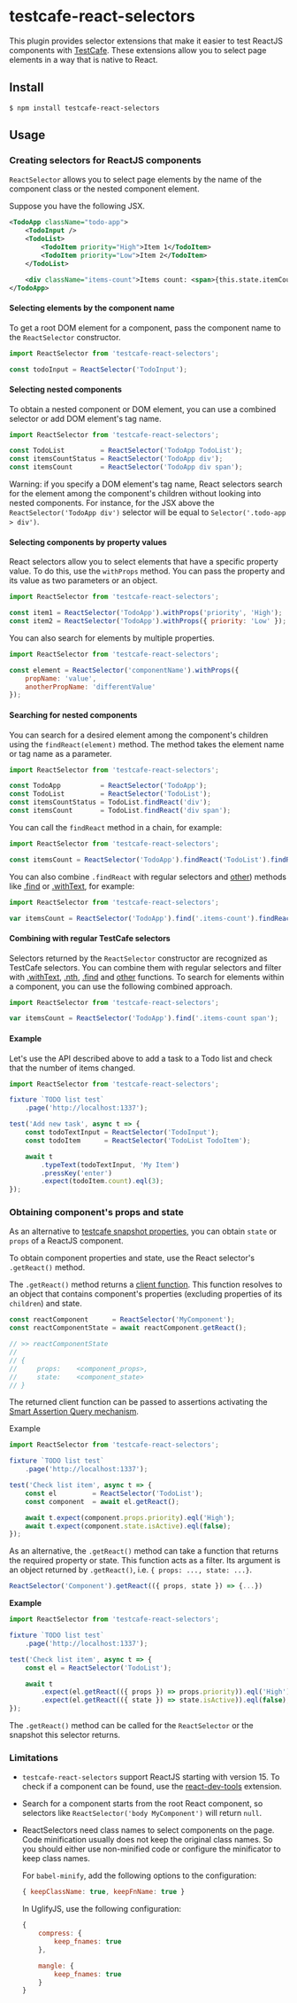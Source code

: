 # testcafe-react-selectors

This plugin provides selector extensions that make it easier to test ReactJS components with [TestCafe](https://github.com/DevExpress/testcafe). These extensions allow you to select page elements in a way that is native to React.

## Install

`$ npm install testcafe-react-selectors`

## Usage

### Creating selectors for ReactJS components

`ReactSelector` allows you to select page elements by the name of the component class or the nested component element.

Suppose you have the following JSX.

```xml
<TodoApp className="todo-app">
    <TodoInput />
    <TodoList>
        <TodoItem priority="High">Item 1</TodoItem>
        <TodoItem priority="Low">Item 2</TodoItem>
    </TodoList>

    <div className="items-count">Items count: <span>{this.state.itemCount}</span></div>
</TodoApp>
```

#### Selecting elements by the component name

To get a root DOM element for a component, pass the component name to the `ReactSelector` constructor.

```js
import ReactSelector from 'testcafe-react-selectors';

const todoInput = ReactSelector('TodoInput');
```

#### Selecting nested components

To obtain a nested component or DOM element, you can use a combined selector or add DOM element's tag name.

```js
import ReactSelector from 'testcafe-react-selectors';

const TodoList         = ReactSelector('TodoApp TodoList');
const itemsCountStatus = ReactSelector('TodoApp div');
const itemsCount       = ReactSelector('TodoApp div span');
```

Warning: if you specify a DOM element's tag name, React selectors search for the element among the component's children without looking into nested components. For instance, for the JSX above the `ReactSelector('TodoApp div')` selector will be equal to `Selector('.todo-app > div')`.

#### Selecting components by property values

React selectors allow you to select elements that have a specific property value. To do this, use the `withProps` method. You can pass the property and its value as two parameters or an object.

```js
import ReactSelector from 'testcafe-react-selectors';

const item1 = ReactSelector('TodoApp').withProps('priority', 'High');
const item2 = ReactSelector('TodoApp').withProps({ priority: 'Low' });
```

You can also search for elements by multiple properties.

```js
import ReactSelector from 'testcafe-react-selectors';

const element = ReactSelector('componentName').withProps({
    propName: 'value',
    anotherPropName: 'differentValue'
});
```

#### Searching for nested components

You can search for a desired element among the component's children using the `findReact(element)` method. The method takes the element name or tag name as a parameter.

```js
import ReactSelector from 'testcafe-react-selectors';

const TodoApp          = ReactSelector('TodoApp');
const TodoList         = ReactSelector('TodoList');
const itemsCountStatus = TodoList.findReact('div');
const itemsCount       = TodoList.findReact('div span');
```

You can call the `findReact` method in a chain, for example:

```js
import ReactSelector from 'testcafe-react-selectors';

const itemsCount = ReactSelector('TodoApp').findReact('TodoList').findReact('span');
```

You can also combine `.findReact` with regular selectors and [other](http://devexpress.github.io/testcafe/documentation/test-api/selecting-page-elements/selectors.html#functional-style-selectors)) methods like [.find](http://devexpress.github.io/testcafe/documentation/test-api/selecting-page-elements/selectors.html#find) or [.withText](http://devexpress.github.io/testcafe/documentation/test-api/selecting-page-elements/selectors.html#withtext), for example:

```js
import ReactSelector from 'testcafe-react-selectors';

var itemsCount = ReactSelector('TodoApp').find('.items-count').findReact('span');
```

#### Combining with regular TestCafe selectors

Selectors returned by the `ReactSelector` constructor are recognized as TestCafe selectors. You can combine them with regular selectors and filter with [.withText](http://devexpress.github.io/testcafe/documentation/test-api/selecting-page-elements/selectors.html#withtext), [.nth](http://devexpress.github.io/testcafe/documentation/test-api/selecting-page-elements/selectors.html#nth), [.find](http://devexpress.github.io/testcafe/documentation/test-api/selecting-page-elements/selectors.html#find) and [other](http://devexpress.github.io/testcafe/documentation/test-api/selecting-page-elements/selectors.html#functional-style-selectors) functions. To search for elements within a component, you can use the following combined approach.

```js
import ReactSelector from 'testcafe-react-selectors';

var itemsCount = ReactSelector('TodoApp').find('.items-count span');
```

#### Example

Let's use the API described above to add a task to a Todo list and check that the number of items changed.

```js
import ReactSelector from 'testcafe-react-selectors';

fixture `TODO list test`
	.page('http://localhost:1337');

test('Add new task', async t => {
    const todoTextInput = ReactSelector('TodoInput');
    const todoItem      = ReactSelector('TodoList TodoItem');

    await t
        .typeText(todoTextInput, 'My Item')
        .pressKey('enter')
        .expect(todoItem.count).eql(3);
});
```

### Obtaining component's props and state

As an alternative to [testcafe snapshot properties](http://devexpress.github.io/testcafe/documentation/test-api/selecting-page-elements/dom-node-state.html), you can obtain `state` or `props` of a ReactJS component.

To obtain component properties and state, use the React selector's `.getReact()` method.

The `.getReact()` method returns a [client function](https://devexpress.github.io/testcafe/documentation/test-api/obtaining-data-from-the-client.html). This function resolves to an object that contains component's properties (excluding properties of its `children`) and state.

```js
const reactComponent      = ReactSelector('MyComponent');
const reactComponentState = await reactComponent.getReact();

// >> reactComponentState
//
// {
//     props:    <component_props>,
//     state:    <component_state>
// }
```

The returned client function can be passed to assertions activating the [Smart Assertion Query mechanism](https://devexpress.github.io/testcafe/documentation/test-api/assertions/#smart-assertion-query-mechanism).

Example

```js
import ReactSelector from 'testcafe-react-selectors';

fixture `TODO list test`
	.page('http://localhost:1337');

test('Check list item', async t => {
    const el         = ReactSelector('TodoList');
    const component  = await el.getReact();

    await t.expect(component.props.priority).eql('High');
    await t.expect(component.state.isActive).eql(false);
});
```

As an alternative, the `.getReact()` method can take a function that returns the required property or state. This function acts as a filter. Its argument is an object returned by `.getReact()`, i.e. `{ props: ..., state: ...}`.

```js
ReactSelector('Component').getReact(({ props, state }) => {...})
```

**Example**

```js
import ReactSelector from 'testcafe-react-selectors';

fixture `TODO list test`
    .page('http://localhost:1337');

test('Check list item', async t => {
    const el = ReactSelector('TodoList');

    await t
        .expect(el.getReact(({ props }) => props.priority)).eql('High')
        .expect(el.getReact(({ state }) => state.isActive)).eql(false);
});
```

The `.getReact()` method can be called for the `ReactSelector` or the snapshot this selector returns.

### Limitations

* `testcafe-react-selectors` support ReactJS starting with version 15. To check if a component can be found, use the [react-dev-tools](https://chrome.google.com/webstore/detail/react-developer-tools/fmkadmapgofadopljbjfkapdkoienihi) extension.
* Search for a component starts from the root React component, so selectors like `ReactSelector('body MyComponent')` will return `null`.
* ReactSelectors need class names to select components on the page. Code minification usually does not keep the original class names. So you should either use non-minified code or configure the minificator to keep class names.

  For `babel-minify`, add the following options to the configuration:

  ```js
  { keepClassName: true, keepFnName: true }
  ```

  In UglifyJS, use the following configuration:

   ```js
   {
       compress: {
           keep_fnames: true
       },

       mangle: {
           keep_fnames: true
       }
   }
   ```
